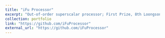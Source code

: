 ```yaml
---
title: "iFu Processor"
excerpt: "Out-of-order superscalar processor; First Prize, 8th Loongson Cup (Team) <br/><img src='/images/iFuCore.png' alt='iFu Processor Architecture'/>"
collection: portfolio
link: "https://github.com/iFuProcessor"
external_url: "https://github.com/iFuProcessor"
---
```

